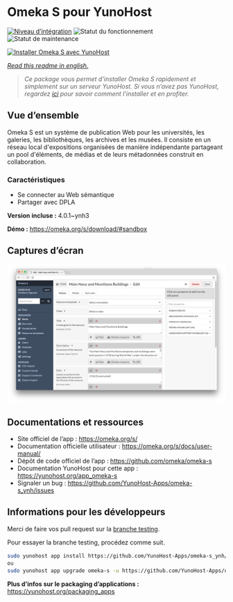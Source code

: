 <!--
N.B.: This README was automatically generated by https://github.com/YunoHost/apps/tree/master/tools/README-generator
It shall NOT be edited by hand.
-->

# Omeka S pour YunoHost

[![Niveau d’intégration](https://dash.yunohost.org/integration/omeka-s.svg)](https://dash.yunohost.org/appci/app/omeka-s) ![Statut du fonctionnement](https://ci-apps.yunohost.org/ci/badges/omeka-s.status.svg) ![Statut de maintenance](https://ci-apps.yunohost.org/ci/badges/omeka-s.maintain.svg)

[![Installer Omeka S avec YunoHost](https://install-app.yunohost.org/install-with-yunohost.svg)](https://install-app.yunohost.org/?app=omeka-s)

*[Read this readme in english.](./README.md)*

> *Ce package vous permet d’installer Omeka S rapidement et simplement sur un serveur YunoHost.
Si vous n’avez pas YunoHost, regardez [ici](https://yunohost.org/#/install) pour savoir comment l’installer et en profiter.*

## Vue d’ensemble

Omeka S est un système de publication Web pour les universités, les galeries, les bibliothèques, les archives et les musées. Il consiste en un réseau local d'expositions organisées de manière indépendante partageant un pool d'éléments, de médias et de leurs métadonnées construit en collaboration.

### Caractéristiques

- Se connecter au Web sémantique
- Partager avec DPLA

**Version incluse :** 4.0.1~ynh3

**Démo :** https://omeka.org/s/download/#sandbox

## Captures d’écran

![Capture d’écran de Omeka S](./doc/screenshots/omeka-s.png)

## Documentations et ressources

* Site officiel de l’app : <https://omeka.org/s/>
* Documentation officielle utilisateur : <https://omeka.org/s/docs/user-manual/>
* Dépôt de code officiel de l’app : <https://github.com/omeka/omeka-s>
* Documentation YunoHost pour cette app : <https://yunohost.org/app_omeka-s>
* Signaler un bug : <https://github.com/YunoHost-Apps/omeka-s_ynh/issues>

## Informations pour les développeurs

Merci de faire vos pull request sur la [branche testing](https://github.com/YunoHost-Apps/omeka-s_ynh/tree/testing).

Pour essayer la branche testing, procédez comme suit.

``` bash
sudo yunohost app install https://github.com/YunoHost-Apps/omeka-s_ynh/tree/testing --debug
ou
sudo yunohost app upgrade omeka-s -u https://github.com/YunoHost-Apps/omeka-s_ynh/tree/testing --debug
```

**Plus d’infos sur le packaging d’applications :** <https://yunohost.org/packaging_apps>